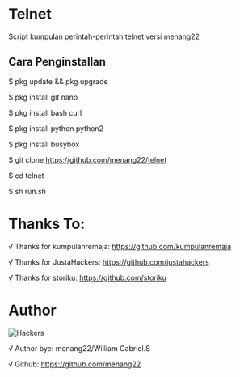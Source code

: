 # Telnet
Script kumpulan perintah-perintah telnet versi menang22

## Cara Penginstallan

$ pkg update && pkg upgrade

$ pkg install git nano

$ pkg install bash curl

$ pkg install python python2

$ pkg install busybox

$ git clone https://github.com/menang22/telnet

$ cd telnet

$ sh run.sh

# Thanks To:

√ Thanks for kumpulanremaja: https://github.com/kumpulanremaja

√ Thanks for JustaHackers: https://github.com/justahackers

√ Thanks for storiku: https://github.com/storiku

# Author
![Hackers](https://www.google.com/search?safe=strict&sxsrf=ALeKk01jyTlSNNbVBfgnWhiOK4B3huwxaw:1611502794225&source=univ&tbm=isch&q=foto+hacker&client=ms-android-vivo&fir=cZs_3Tn30OOmUM%252CN2gLbuX9KsfyPM%252C_%253BX8aZJS1x2-4xfM%252CI4NuCmfny_bgmM%252C_%253BOd7YHe4oMaU_TM%252Cz2ME_WeGesfX3M%252C_%253B7lOXXxpKIgBARM%252Ch15YMOHMzJzzPM%252C_%253B0SaI9cXyLH2xXM%252CUD4ihPNo3rFeYM%252C_%253B5XxvyOkLtdnXZM%252CxvZRmSh_gRI_AM%252C_%253BBeAQVQAm-YrtGM%252C75L6AuVxNkjHqM%252C_%253BdOMnuMlypb8-lM%252Ct3pZ7iuKdrGyrM%252C_&usg=AI4_-kRdNg5JiVUPbq0lx1f15nEMbuT01Q&sa=X&ved=2ahUKEwiSuurc87TuAhXPgtgFHZ2VDtEQ7Al6BAgBEAg&biw=360&bih=630#imgrc=Od7YHe4oMaU_TM.png)

√ Author bye: menang22/William Gabriel.S

√ Github: https://github.com/menang22
